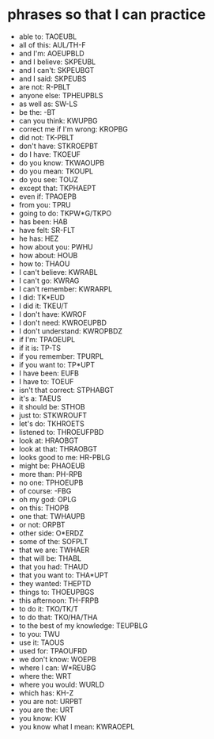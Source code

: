 # phrases so that I can practice

 * able to: TAOEUBL
 * all of this: AUL/TH-F
 * and I'm: AOEUPBLD
 * and I believe: SKPEUBL
 * and I can't: SKPEUBGT
 * and I said: SKPEUBS
 * are not: R-PBLT
 * anyone else: TPHEUPBLS
 * as well as: SW-LS
 * be the: -BT
 * can you think: KWUPBG
 * correct me if I'm wrong: KROPBG
 * did not: TK-PBLT
 * don't have: STKROEPBT
 * do I have: TKOEUF
 * do you know: TKWAOUPB
 * do you mean: TKOUPL
 * do you see: TOUZ
 * except that: TKPHAEPT
 * even if: TPAOEPB
 * from you: TPRU
 * going to do: TKPW*G/TKPO
 * has been: HAB
 * have felt: SR-FLT
 * he has: HEZ
 * how about you: PWHU
 * how about: HOUB
 * how to: THAOU
 * I can't believe: KWRABL
 * I can't go: KWRAG
 * I can't remember: KWRARPL
 * I did: TK*EUD
 * I did it: TKEU/T
 * I don't have: KWROF
 * I don't need: KWROEUPBD
 * I don't understand: KWROPBDZ
 * if I'm: TPAOEUPL
 * if it is: TP-TS 
 * if you remember: TPURPL
 * if you want to: TP*UPT
 * I have been: EUFB
 * I have to: TOEUF
 * isn't that correct: STPHABGT
 * it's a: TAEUS
 * it should be: STHOB
 * just to: STKWROUFT
 * let's do: TKHROETS
 * listened to: THROEUFPBD
 * look at: HRAOBGT
 * look at that: THRAOBGT
 * looks good to me: HR-PBLG
 * might be: PHAOEUB
 * more than: PH-RPB
 * no one: TPHOEUPB
 * of course: -FBG
 * oh my god: OPLG
 * on this: THOPB
 * one that: TWHAUPB
 * or not: ORPBT
 * other side: O*ERDZ
 * some of the: SOFPLT
 * that we are: TWHAER
 * that will be: THABL
 * that you had: THAUD
 * that you want to: THA*UPT
 * they wanted: THEPTD
 * things to: THOEUPBGS
 * this afternoon: TH-FRPB
 * to do it: TKO/TK/T
 * to do that: TKO/HA/THA
 * to the best of my knowledge: TEUPBLG
 * to you: TWU
 * use it: TAOUS
 * used for: TPAOUFRD
 * we don't know: WOEPB
 * where I can: W*REUBG
 * where the: WRT
 * where you would: WURLD
 * which has: KH-Z
 * you are not: URPBT
 * you are the: URT
 * you know: KW
 * you know what I mean: KWRAOEPL